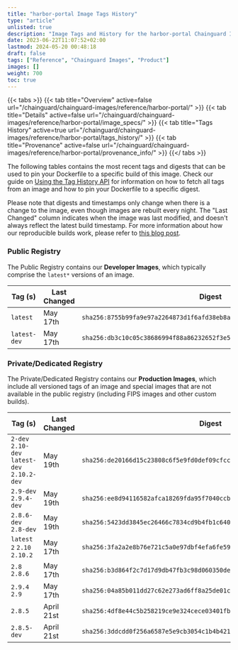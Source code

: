 ```yaml
---
title: "harbor-portal Image Tags History"
type: "article"
unlisted: true
description: "Image Tags and History for the harbor-portal Chainguard Image"
date: 2023-06-22T11:07:52+02:00
lastmod: 2024-05-20 00:48:18
draft: false
tags: ["Reference", "Chainguard Images", "Product"]
images: []
weight: 700
toc: true
---
```


{{< tabs >}}
{{< tab title="Overview" active=false url="/chainguard/chainguard-images/reference/harbor-portal/" >}}
{{< tab title="Details" active=false url="/chainguard/chainguard-images/reference/harbor-portal/image_specs/" >}}
{{< tab title="Tags History" active=true url="/chainguard/chainguard-images/reference/harbor-portal/tags_history/" >}}
{{< tab title="Provenance" active=false url="/chainguard/chainguard-images/reference/harbor-portal/provenance_info/" >}}
{{</ tabs >}}

The following tables contains the most recent tags and digests that can be used to pin your Dockerfile to a specific build of this image. Check our guide on [Using the Tag History API](/chainguard/chainguard-images/using-the-tag-history-api/) for information on how to fetch all tags from an image and how to pin your Dockerfile to a specific digest.

Please note that digests and timestamps only change when there is a change to the image, even though images are rebuilt every night. The "Last Changed" column indicates when the image was last modified, and doesn't always reflect the latest build timestamp. For more information about how our reproducible builds work, please refer to [this blog post](https://www.chainguard.dev/unchained/reproducing-chainguards-reproducible-image-builds).

### Public Registry
The Public Registry contains our **Developer Images**, which typically comprise the `latest*` versions of an image.

| Tag (s)       | Last Changed | Digest                                                                    |
|---------------|--------------|---------------------------------------------------------------------------|
|  `latest`     | May 17th     | `sha256:8755b99fa9e97a2264873d1f6afd38eb8a2380dc7a0c74d0409128f041a76d5a` |
|  `latest-dev` | May 17th     | `sha256:db3c10c05c38686994f88a86232652f3e5ef9bbc5a1fafd868121e0c395b1bf7` |


### Private/Dedicated Registry
The Private/Dedicated Registry contains our **Production Images**, which include all versioned tags of an image and special images that are not available in the public registry (including FIPS images and other custom builds).

| Tag (s)                                       | Last Changed | Digest                                                                    |
|-----------------------------------------------|--------------|---------------------------------------------------------------------------|
|  `2-dev` `2.10-dev` `latest-dev` `2.10.2-dev` | May 19th     | `sha256:de20166d15c23808c6f5e9fd0def09cfcc1a732bf7c032c9db8f1e514ed75ab2` |
|  `2.9-dev` `2.9.4-dev`                        | May 19th     | `sha256:ee8d94116582afca18269fda95f7040ccb642dbc076cd4cd858b41fdc8c2da2b` |
|  `2.8.6-dev` `2.8-dev`                        | May 19th     | `sha256:5423dd3845ec26466c7834cd9b4fb1c640a24c85524e00927554e7fdac0a78e8` |
|  `latest` `2` `2.10` `2.10.2`                 | May 17th     | `sha256:3fa2a2e8b76e721c5a0e97dbf4efa6fe59907e0b7adb8279af787b18e8acf0b3` |
|  `2.8` `2.8.6`                                | May 17th     | `sha256:b3d864f2c7d17d9db47fb3c98d060350de6dc60c2e8e29cbfc1c30048ab84375` |
|  `2.9.4` `2.9`                                | May 17th     | `sha256:04a85b011dd27c62e273ad6ff8a25de01c73995dee0dbc912a3085186fe5b022` |
|  `2.8.5`                                      | April 21st   | `sha256:4df8e44c5b258219ce9e324cece03401fb6a0814a35b592888649425ca13b1ce` |
|  `2.8.5-dev`                                  | April 21st   | `sha256:3ddcdd0f256a6587e5e9cb3054c1b4b4210970d0e7529c27cf8caf8e23b460a5` |

